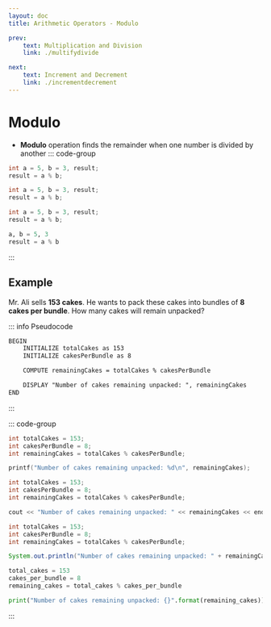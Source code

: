 ```yaml
---
layout: doc
title: Arithmetic Operators - Modulo

prev:
    text: Multiplication and Division
    link: ./multifydivide

next:
    text: Increment and Decrement
    link: ./incrementdecrement
---
```

# Modulo
- __Modulo__ operation finds the remainder when one number is divided by another
::: code-group
```c [C]
int a = 5, b = 3, result;
result = a % b;
```
```c++ [C++]
int a = 5, b = 3, result;
result = a % b;
```
```java [Java]
int a = 5, b = 3, result;
result = a % b;
```
```python [Python]
a, b = 5, 3
result = a % b
```
:::

## Example
Mr. Ali sells __153 cakes__. He wants to pack these cakes into bundles of __8 cakes per bundle__. How many cakes will remain unpacked?

::: info Pseudocode
```txt 
BEGIN
    INITIALIZE totalCakes as 153
    INITIALIZE cakesPerBundle as 8

    COMPUTE remainingCakes = totalCakes % cakesPerBundle

    DISPLAY "Number of cakes remaining unpacked: ", remainingCakes
END
```
:::

::: code-group
```c [C]
int totalCakes = 153;
int cakesPerBundle = 8;
int remainingCakes = totalCakes % cakesPerBundle;

printf("Number of cakes remaining unpacked: %d\n", remainingCakes);
```
```c++ [C++]
int totalCakes = 153;
int cakesPerBundle = 8;
int remainingCakes = totalCakes % cakesPerBundle;

cout << "Number of cakes remaining unpacked: " << remainingCakes << endl;
```
```java [Java]
int totalCakes = 153;
int cakesPerBundle = 8;
int remainingCakes = totalCakes % cakesPerBundle;

System.out.println("Number of cakes remaining unpacked: " + remainingCakes);
```
```python [Python]
total_cakes = 153
cakes_per_bundle = 8
remaining_cakes = total_cakes % cakes_per_bundle

print("Number of cakes remaining unpacked: {}".format(remaining_cakes))
```
:::